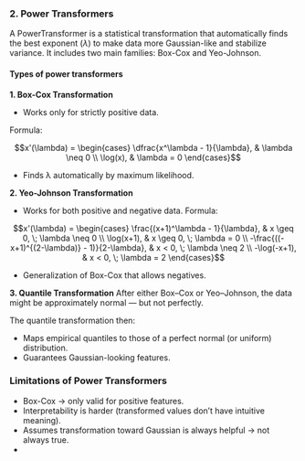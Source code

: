 ### 2. Power Transformers
 A PowerTransformer is a statistical transformation that automatically finds the best exponent $(λ)$ to make data more Gaussian-like and stabilize variance.
It includes two main families: Box-Cox and Yeo-Johnson.

#### Types of power transformers

**1. Box-Cox Transformation**

- Works only for strictly positive data.

Formula: 

$$x'(\lambda) =
\begin{cases}
\dfrac{x^\lambda - 1}{\lambda}, & \lambda \neq 0 \\
\log(x), & \lambda = 0
\end{cases}$$

- Finds λ automatically by maximum likelihood.

**2. Yeo-Johnson Transformation**

- Works for both positive and negative data.
Formula:

$$x'(\lambda) =
\begin{cases}
\frac{(x+1)^\lambda - 1}{\lambda}, & x \geq 0, \; \lambda \neq 0 \\
\log(x+1), & x \geq 0, \; \lambda = 0 \\
-\frac{((-x+1)^{(2-\lambda)} - 1)}{2-\lambda}, & x < 0, \; \lambda \neq 2 \\
-\log(-x+1), & x < 0, \; \lambda = 2
\end{cases}$$

- Generalization of Box-Cox that allows negatives.

**3. Quantile Transformation**
After either Box–Cox or Yeo–Johnson, the data might be approximately normal — but not perfectly.

The quantile transformation then:
- Maps empirical quantiles to those of a perfect normal (or uniform) distribution.
- Guarantees Gaussian-looking features. 

### Limitations of Power Transformers
- Box-Cox → only valid for positive features.
- Interpretability is harder (transformed values don’t have intuitive meaning).
- Assumes transformation toward Gaussian is always helpful → not always true.
- 